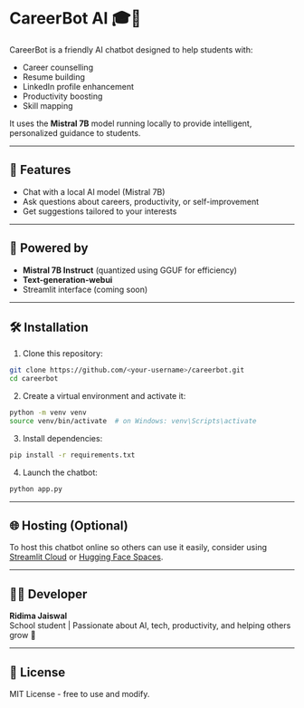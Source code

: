 
# CareerBot AI 🎓🤖

CareerBot is a friendly AI chatbot designed to help students with:
- Career counselling
- Resume building
- LinkedIn profile enhancement
- Productivity boosting
- Skill mapping

It uses the **Mistral 7B** model running locally to provide intelligent, personalized guidance to students.

---

## 🔧 Features

- Chat with a local AI model (Mistral 7B)
- Ask questions about careers, productivity, or self-improvement
- Get suggestions tailored to your interests

---

## 🧠 Powered by

- **Mistral 7B Instruct** (quantized using GGUF for efficiency)
- **Text-generation-webui**
- Streamlit interface (coming soon)

---

## 🛠 Installation

1. Clone this repository:
```bash
git clone https://github.com/<your-username>/careerbot.git
cd careerbot
```

2. Create a virtual environment and activate it:
```bash
python -m venv venv
source venv/bin/activate  # on Windows: venv\Scripts\activate
```

3. Install dependencies:
```bash
pip install -r requirements.txt
```

4. Launch the chatbot:
```bash
python app.py
```

---

## 🌐 Hosting (Optional)

To host this chatbot online so others can use it easily, consider using [Streamlit Cloud](https://streamlit.io/cloud) or [Hugging Face Spaces](https://huggingface.co/spaces).

---

## 👩‍💻 Developer

**Ridima Jaiswal**  
School student | Passionate about AI, tech, productivity, and helping others grow 🚀

---

## 📄 License

MIT License - free to use and modify.
